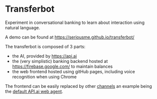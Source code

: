 # Transferbot
Experiment in conversational banking to learn about interaction using natural language.

A demo can be found at https://seriousme.github.io/transferbot/

The transferbot is composed of 3 parts:
- the AI, provided by https://api.ai
- the (very simplistic) banking backend hosted at https://firebase.google.com/ to maintain balances
- the web frontend hosted using gitHub pages, including voice recognition when using Chrome

The frontend can be easily replaced by other [channels](https://docs.api.ai/docs/integrations) an example being the [default API.ai web agent](https://bot.api.ai/transferbot).
